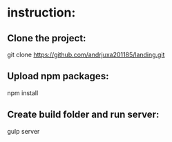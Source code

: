 # instruction:

## Clone the project:

git clone https://github.com/andrjuxa201185/landing.git

## Upload npm packages:

npm install

## Create build folder and run server:

gulp server
